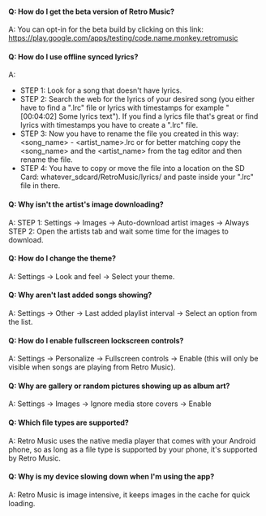#### Q: How do I get the beta version of Retro Music?
A: You can opt-in for the beta build by clicking on this link: https://play.google.com/apps/testing/code.name.monkey.retromusic

#### Q: How do I use offline synced lyrics?
A: 
- STEP 1: Look for a song that doesn't have lyrics.
- STEP 2: Search the web for the lyrics of your desired song (you either have to find a ".lrc" file or lyrics with timestamps for example "[00:04:02] Some lyrics text"). If you find a lyrics file that's great or find lyrics with timestamps you have to create a ".lrc" file. 
- STEP 3: Now you have to rename the file you created in this way: <song_name> - <artist_name>.lrc or for better matching copy the <song_name> and the <artist_name> from the tag editor and then rename the file.
- STEP 4: You have to copy or move the file into a location on the SD Card: whatever_sdcard/RetroMusic/lyrics/ and paste inside your ".lrc" file in there.

#### Q: Why isn't the artist's image downloading?
A:
STEP 1: Settings -> Images -> Auto-download artist images -> Always
STEP 2: Open the artists tab and wait some time for the images to download.

#### Q: How do I change the theme?
A: Settings -> Look and feel -> Select your theme.

#### Q: Why aren't last added songs showing?
A: Settings -> Other -> Last added playlist interval -> Select an option from the list.

#### Q: How do I enable fullscreen lockscreen controls?
A: Settings -> Personalize -> Fullscreen controls -> Enable (this will only be visible when songs are playing from Retro Music).

#### Q: Why are gallery or random pictures showing up as album art?
A: Settings -> Images -> Ignore media store covers -> Enable

#### Q: Which file types are supported?
A: Retro Music uses the native media player that comes with your Android phone, so as long as a file type is supported by your phone, it's supported by Retro Music.

#### Q: Why is my device slowing down when I'm using the app?
A: Retro Music is image intensive, it keeps images in the cache for quick loading.

